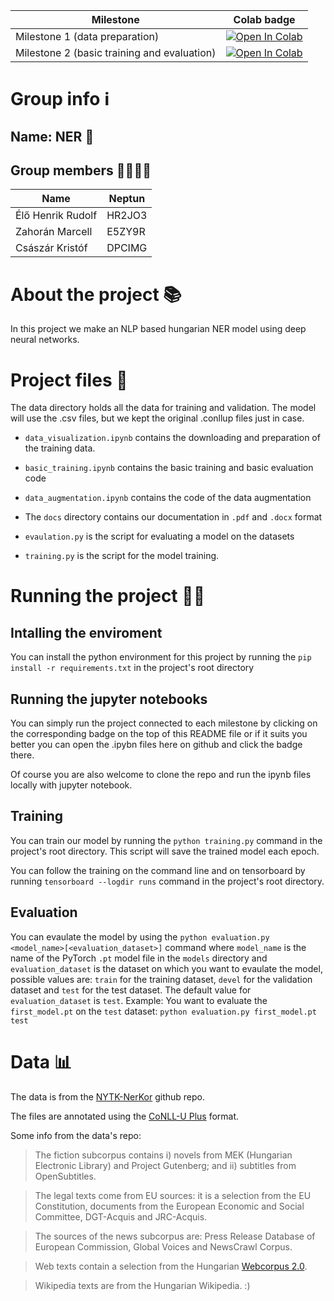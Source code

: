 |Milestone|Colab badge|
| ----------- | ----------- |
| Milestone 1 (data preparation)     | [![Open In Colab](https://colab.research.google.com/assets/colab-badge.svg)](https://colab.research.google.com/github/Henya14/deep-learning-ner/blob/main/data_visualization.ipynb) |
| Milestone 2  (basic training and evaluation)      | [![Open In Colab](https://colab.research.google.com/assets/colab-badge.svg)](https://colab.research.google.com/github/Henya14/deep-learning-ner/blob/main/basic_training.ipynb) |


# Group info ℹ

## Name: NER 💸
## Group members 👨‍👨‍👦‍👦
| Name      | Neptun |
| ----------- | ----------- |
| Élő Henrik Rudolf      | HR2JO3 |
| Zahorán Marcell        | E5ZY9R |
| Császár Kristóf        | DPCIMG |

# About the project 📚
In this project we make an NLP based hungarian NER model using deep neural networks.

# Project files 📃
The data directory holds all the data for training and validation. The model will use the .csv files, but we kept the original .conllup files just in case. 

- `data_visualization.ipynb` contains the downloading and preparation of the training data.
- `basic_training.ipynb` contains the basic training and basic evaluation code

- `data_augmentation.ipynb` contains the code of the data augmentation

- The `docs` directory contains our documentation in `.pdf` and `.docx` format 

- `evaulation.py` is the script for evaluating a model on the datasets

- `training.py` is the script for the model training.

# Running the project 🏃‍♂️
## Intalling the enviroment
You can install the python environment for this project by running the `pip install -r requirements.txt` in the project's root directory
## Running the jupyter notebooks
You can simply run the project connected to each milestone by clicking on the corresponding badge on the top of this README file or if it suits you better you can open the .ipybn files here on github and click the badge there. 

Of course you are also welcome to clone the repo and run the ipynb files locally with jupyter notebook.

## Training
You can train our model by running the `python training.py` command in the project's root directory.
This script will save the trained model each epoch.  

You can follow the training on the command line and on tensorboard by running `tensorboard --logdir runs` command in the project's root directory. 

## Evaluation
You can evaulate the model by using the `python evaluation.py <model_name>[<evaluation_dataset>]` command where `model_name` is the name of the PyTorch `.pt` model file in the `models` directory and `evaluation_dataset` is the dataset on which you want to evaulate the model, possible values are: `train` for the training dataset, `devel` for the validation dataset and `test` for the test dataset. The default value for `evaluation_dataset` is `test`.
Example:
You want to evaluate the `first_model.pt` on the `test` dataset: `python evaluation.py first_model.pt test`


# Data 📊
The data is from the [NYTK-NerKor](https://github.com/nytud/NYTK-NerKor) github repo. 

The files are annotated using the [CoNLL-U Plus](https://universaldependencies.org/ext-format.html) format.

Some info from the data's repo:

> The fiction subcorpus contains i) novels from MEK (Hungarian Electronic Library) and Project Gutenberg; and ii) subtitles from OpenSubtitles.

> The legal texts come from EU sources: it is a selection from the EU Constitution, documents from the European Economic and Social Committee, DGT-Acquis and JRC-Acquis.

> The sources of the news subcorpus are: Press Release Database of European Commission, Global Voices and NewsCrawl Corpus.

> Web texts contain a selection from the Hungarian [Webcorpus 2.0](https://hlt.bme.hu/en/resources/webcorpus2).

> Wikipedia texts are from the Hungarian Wikipedia. :)



